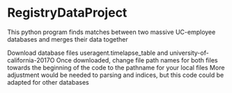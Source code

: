 # RegistryDataProject
This python program finds matches between two massive UC-employee databases and merges their data together


Download database files useragent.timelapse_table and university-of-california-2017O
Once downloaded, change file path names for both files towards the beginning of the code to the pathname for your local files
More adjustment would be needed to parsing and indices, but this code could be adapted for other databases 

